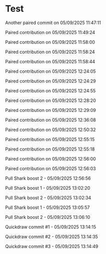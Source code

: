 # Test

Another paired commit on 05/09/2025 11:47:11

Paired contribution on 05/09/2025 11:49:24

Paired contribution on 05/09/2025 11:58:00

Paired contribution on 05/09/2025 11:58:24

Paired contribution on 05/09/2025 11:58:44

Paired contribution on 05/09/2025 12:24:05

Paired contribution on 05/09/2025 12:24:29

Paired contribution on 05/09/2025 12:24:55

Paired contribution on 05/09/2025 12:28:20

Paired contribution on 05/09/2025 12:29:09

Paired contribution on 05/09/2025 12:36:08

Paired contribution on 05/09/2025 12:50:32

Paired contribution on 05/09/2025 12:55:15

Paired contribution on 05/09/2025 12:55:18

Paired contribution on 05/09/2025 12:56:00

Paired contribution on 05/09/2025 12:56:03

Pull Shark boost 2 - 05/09/2025 12:56:56

Pull Shark boost 1 - 05/09/2025 13:02:20

Pull Shark boost 2 - 05/09/2025 13:02:34

Pull Shark boost 1 - 05/09/2025 13:05:57

Pull Shark boost 2 - 05/09/2025 13:06:10

Quickdraw commit #1 - 05/09/2025 13:14:15

Quickdraw commit #2 - 05/09/2025 13:14:35

Quickdraw commit #3 - 05/09/2025 13:14:49

